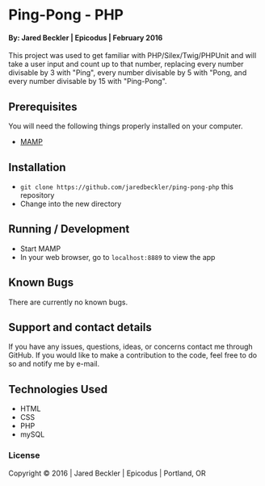 # Ping-Pong - PHP

#### By: Jared Beckler | Epicodus | February 2016

This project was used to get familiar with PHP/Silex/Twig/PHPUnit and will take a user input and count up to that number, replacing every number divisable by 3 with "Ping", every number divisable by 5 with "Pong, and every number divisable by 15 with "Ping-Pong".

## Prerequisites

You will need the following things properly installed on your computer.

* [MAMP](https://www.mamp.info/en/downloads/)

## Installation

* `git clone https://github.com/jaredbeckler/ping-pong-php` this repository
* Change into the new directory

## Running / Development

* Start MAMP
* In your web browser, go to `localhost:8889` to view the app

## Known Bugs

There are currently no known bugs.

## Support and contact details

If you have any issues, questions, ideas, or concerns contact me through GitHub. If you would like to make a contribution to the code, feel free to do so and notify me by e-mail.

## Technologies Used

* HTML
* CSS
* PHP
* mySQL

### License

Copyright &copy; 2016  |  Jared Beckler  |  Epicodus  |  Portland, OR
